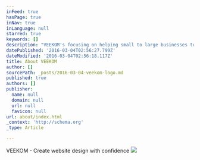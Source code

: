 ```yaml
---
inFeed: true
hasPage: true
inNav: true
inLanguage: null
starred: true
keywords: []
description: "VEEKOM's focusing on helping small to large businesses to expand and increase their visibility by creating high end quality Websites, Business Cards, Logotypes, Banners, Animations, CMS that attract people to consume/use the product or service.    Our company also provides variety of IT Consulting solutions like: Programming, Technical Support, PC/Laptop Repair Networking, Hosting, AutoCAD Consultation, AutoCAD drawings, Audio Video Design and Integration  drawings."
datePublished: '2016-03-04T02:56:27.799Z'
dateModified: '2016-03-04T02:56:18.117Z'
title: About VEEKOM
author: []
sourcePath: _posts/2016-03-04-veekom-logo.md
published: true
authors: []
publisher:
  name: null
  domain: null
  url: null
  favicon: null
url: about/index.html
_context: 'http://schema.org'
_type: Article

---
```

VEEKOM - Create website design with confidence
![](https://the-grid-user-content.s3-us-west-2.amazonaws.com/cff97100-8f2c-4d3d-95f2-992f6565999e.png)